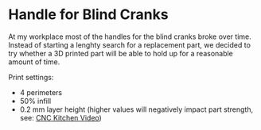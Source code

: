 # Handle for Blind Cranks

At my workplace most of the handles for the blind cranks broke over time.
Instead of starting a lenghty search for a replacement part, we decided to try whether a 3D printed part will be able to hold up for a reasonable amount of time.

Print settings:

- 4 perimeters
- 50% infill
- 0.2 mm layer height (higher values will negatively impact part strength, see: [CNC Kitchen Video](https://youtu.be/fbSQvJJjw2Q))
